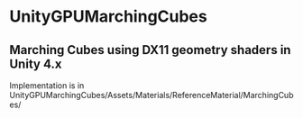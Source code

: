 UnityGPUMarchingCubes
=====================

Marching Cubes using DX11 geometry shaders in Unity 4.x
----------

Implementation is in UnityGPUMarchingCubes/Assets/Materials/ReferenceMaterial/MarchingCubes/
